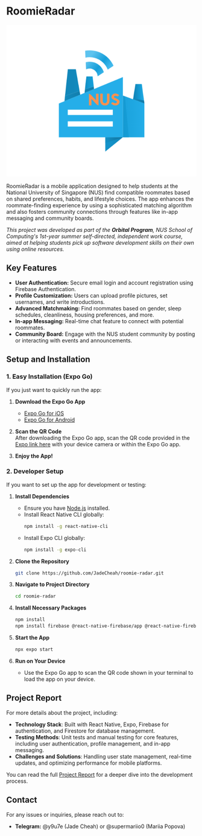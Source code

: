 # RoomieRadar
![RoomieRadar Icon](./assets/Roomie-radar-white-background-1.png)

RoomieRadar is a mobile application designed to help students at the National University of Singapore (NUS) find compatible roommates based on shared preferences, habits, and lifestyle choices. The app enhances the roommate-finding experience by using a sophisticated matching algorithm and also fosters community connections through features like in-app messaging and community boards.

*This project was developed as part of the **Orbital Program**, NUS School of Computing's 1st-year summer self-directed, independent work course, aimed at helping students pick up software development skills on their own using online resources.*

## Key Features

- **User Authentication:** Secure email login and account registration using Firebase Authentication.
- **Profile Customization:** Users can upload profile pictures, set usernames, and write introductions.
- **Advanced Matchmaking:** Find roommates based on gender, sleep schedules, cleanliness, housing preferences, and more.
- **In-app Messaging:** Real-time chat feature to connect with potential roommates.
- **Community Board:** Engage with the NUS student community by posting or interacting with events and announcements.

## Setup and Installation

### 1. Easy Installation (Expo Go)

If you just want to quickly run the app:

1. **Download the Expo Go App**  
   - [Expo Go for iOS](https://apps.apple.com/app/expo-go/id982107779)
   - [Expo Go for Android](https://play.google.com/store/apps/details?id=host.exp.exponent&hl=en&gl=US)

2. **Scan the QR Code**  
   After downloading the Expo Go app, scan the QR code provided in the [Expo link here](https://expo.dev/preview/update?message=Milestone3.v1&updateRuntimeVersion=1.0.0&createdAt=2024-07-29T06%3A52%3A01.915Z&slug=exp&projectId=83f10503-a595-42e4-b630-43ba737e56af&group=36e0f1c0-b345-423b-8803-f107c3c588a3) with your device camera or within the Expo Go app.

3. **Enjoy the App!**

### 2. Developer Setup

If you want to set up the app for development or testing:

1. **Install Dependencies**
   - Ensure you have [Node.js](https://nodejs.org/) installed.
   - Install React Native CLI globally:  
     ```bash
     npm install -g react-native-cli
     ```
   - Install Expo CLI globally:  
     ```bash
     npm install -g expo-cli
     ```

2. **Clone the Repository**
   ```bash
   git clone https://github.com/JadeCheah/roomie-radar.git

3. **Navigate to Project Directory**
    ```bash
    cd roomie-radar

4. **Install Necessary Packages**
    ```bash
    npm install
    npm install firebase @react-native-firebase/app @react-native-firebase/auth

5. **Start the App**
    ```bash 
    npx expo start

6. **Run on Your Device**
    - Use the Expo Go app to scan the QR code shown in your terminal to load the app on your device.

## Project Report

For more details about the project, including:

- **Technology Stack**: Built with React Native, Expo, Firebase for authentication, and Firestore for database management.
- **Testing Methods**: Unit tests and manual testing for core features, including user authentication, profile management, and in-app messaging.
- **Challenges and Solutions**: Handling user state management, real-time updates, and optimizing performance for mobile platforms.

You can read the full [Project Report](https://drive.google.com/file/d/17EMNzqUBvisW5pm9gYBWHzREL5KMeyFq/view?usp=sharing) for a deeper dive into the development process.

## Contact

For any issues or inquiries, please reach out to:

- **Telegram:** @y9u7e (Jade Cheah) or @supermariio0 (Mariia Popova)